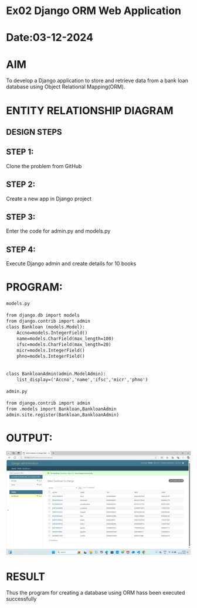 # Ex02 Django ORM Web Application
# Date:03-12-2024
# AIM
To develop a Django application to store and retrieve data from a bank loan database using Object Relational Mapping(ORM).

# ENTITY RELATIONSHIP DIAGRAM
## DESIGN STEPS
## STEP 1:
Clone the problem from GitHub

## STEP 2:
Create a new app in Django project

## STEP 3:
Enter the code for admin.py and models.py

## STEP 4:
Execute Django admin and create details for 10 books

# PROGRAM:
```
models.py

from django.db import models
from django.contrib import admin
class Bankloan (models.Model):
    Accno=models.IntegerField()
    name=models.CharField(max_length=100)
    ifsc=models.CharField(max_length=20)
    micr=models.IntegerField()
    phno=models.IntegerField()

 
class BankloanAdmin(admin.ModelAdmin):
    list_display=('Accno','name','ifsc','micr','phno')

admin.py

from django.contrib import admin
from .models import Bankloan,BankloanAdmin
admin.site.register(Bankloan,BankloanAdmin)

```
# OUTPUT:
![alt text](<Screenshot (14).png>)

# RESULT
Thus the program for creating a database using ORM hass been executed successfully
